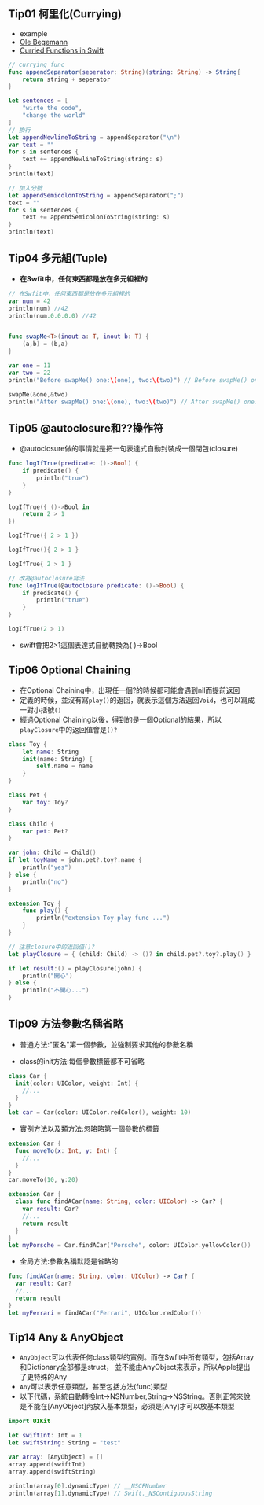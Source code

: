 ## Tip01 柯里化(Currying)
 - example
  - [Ole Begemann](http://oleb.net/blog/2014/07/swift-instance-methods-curried-functions/?utm_campaign=iOS_Dev_Weekly_Issue_157&utm_medium=email&utm_source=iOS%2BDev%2BWeekly)
  - [Curried Functions in Swift](http://ijoshsmith.com/2014/06/09/curried-functions-in-swift/)
```swift
// currying func
func appendSeparator(seperator: String)(string: String) -> String{
    return string + seperator
}

let sentences = [
    "wirte the code",
    "change the world"
]
// 換行
let appendNewlineToString = appendSeparator("\n")
var text = ""
for s in sentences {
    text += appendNewlineToString(string: s)
}
println(text)

// 加入分號
let appendSemicolonToString = appendSeparator(";")
text = ""
for s in sentences {
    text += appendSemicolonToString(string: s)
}
println(text)
```


## Tip04 多元組(Tuple)
- **在Swfit中，任何東西都是放在多元組裡的**

```swift
// 在Swfit中，任何東西都是放在多元組裡的
var num = 42
println(num) //42
println(num.0.0.0.0) //42


func swapMe<T>(inout a: T, inout b: T) {
    (a,b) = (b,a)
}

var one = 11
var two = 22
println("Before swapMe() one:\(one), two:\(two)") // Before swapMe() one:11, two:22

swapMe(&one,&two)
println("After swapMe() one:\(one), two:\(two)") // After swapMe() one:22, two:11
```

## Tip05 @autoclosure和??操作符
- @autoclosure做的事情就是把一句表達式自動封裝成一個閉包(closure)

```swift
func logIfTrue(predicate: ()->Bool) {
    if predicate() {
        println("true")
    }
}

logIfTrue({ ()->Bool in
    return 2 > 1
})

logIfTrue({ 2 > 1 })

logIfTrue(){ 2 > 1 }

logIfTrue{ 2 > 1 }

// 改為@autoclosure寫法
func logIfTrue(@autoclosure predicate: ()->Bool) {
    if predicate() {
        println("true")
    }
}

logIfTrue(2 > 1)

```
- swift會把2>1這個表達式自動轉換為( )->Bool


## Tip06 Optional Chaining
- 在Optional Chaining中，出現任一個?的時候都可能會遇到nil而提前返回
- 定義的時候，並沒有寫`play()`的返回，就表示這個方法返回`Void`，也可以寫成一對小括號`()`
- 經過Optional Chaining以後，得到的是一個Optional的結果，所以`playClosure`中的返回值會是`()?`
```swift
class Toy {
    let name: String
    init(name: String) {
        self.name = name
    }
}

class Pet {
    var toy: Toy?
}

class Child {
    var pet: Pet?
}

var john: Child = Child()
if let toyName = john.pet?.toy?.name {
    println("yes")
} else {
    println("no")
}

extension Toy {
    func play() {
        println("extension Toy play func ...")
    }
}

// 注意closure中的返回值()?
let playClosure = { (child: Child) -> ()? in child.pet?.toy?.play() }

if let result:() = playClosure(john) {
    println("開心")
} else {
    println("不開心...")
}
```

## Tip09 方法參數名稱省略
- 普通方法:"匿名"第一個參數，並強制要求其他的參數名稱

- class的init方法:每個參數標籤都不可省略
```swift
class Car {
  init(color: UIColor, weight: Int) {
    //...
  }
}
let car = Car(color: UIColor.redColor(), weight: 10)

```
- 實例方法以及類方法:忽略略第一個參數的標籤
```swift
extension Car {
  func moveTo(x: Int, y: Int) {
    //...
  }
}
car.moveTo(10, y:20)

extension Car {
  class func findACar(name: String, color: UIColor) -> Car? {
    var result: Car?
    //...
    return result
  }
}
let myPorsche = Car.findACar("Porsche", color: UIColor.yellowColor())
```

- 全局方法:參數名稱默認是省略的
```swift
func findACar(name: String, color: UIColor) -> Car? {
  var result: Car?
  //...
  return result
}
let myFerrari = findACar("Ferrari", UIColor.redColor())
```



## Tip14 Any & AnyObject
- `AnyObject`可以代表任何class類型的實例。而在Swfit中所有類型，包括Array和Dictionary全部都是struct，
並不能由AnyObject來表示，所以Apple提出了更特殊的Any
- `Any`可以表示任意類型，甚至包括方法(func)類型
- 以下代碼，系統自動轉換Int->NSNumber,String->NSString。否則正常來說是不能在[AnyObject]內放入基本類型，必須是[Any]才可以放基本類型
```swift
import UIKit

let swiftInt: Int = 1
let swiftString: String = "test"

var array: [AnyObject] = []
array.append(swiftInt)
array.append(swiftString)

println(array[0].dynamicType) // __NSCFNumber
println(array[1].dynamicType) // Swift._NSContiguousString
```

